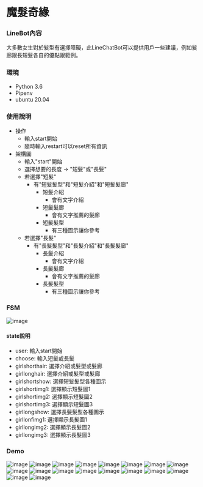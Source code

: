 # 魔髮奇緣


### LineBot內容
大多數女生對於髮型有選擇障礙，此LineChatBot可以提供用戶一些建議，例如髮廊跟長短髮各自的優點跟範例。

### 環境
* Python 3.6
* Pipenv
* ubuntu 20.04

### 使用說明
* 操作
  * 輸入start開始
  * 隨時輸入restart可以reset所有資訊
* 架構圖
  * 輸入"start"開始
  * 選擇想要的長度 -> "短髮"或"長髮"
  * 若選擇"短髮"
    * 有"短髮髮型"和"短髮介紹"和"短髮髮廊"
      * 短髮介紹
        * 會有文字介紹
      * 短髮髮廊
        * 會有文字推薦的髮廊
      * 短髮髮型
        * 有三種圖示讓你參考    
  * 若選擇"長髮"
    * 有"長髮髮型"和"長髮介紹"和"長髮髮廊"
      * 長髮介紹
        * 會有文字介紹
      * 長髮髮廊
        * 會有文字推薦的髮廊
      * 長髮髮型
        * 有三種圖示讓你參考  
### FSM
![image](https://github.com/Efunyang/Computation-Final-Project-/blob/master/img/fsm.png)
 #### state說明
   * user: 輸入start開始
   * choose: 輸入短髮或長髮
   * girlshorthair: 選擇介紹或髮型或髮廊
   * girllonghair: 選擇介紹或髮型或髮廊
   * girlshortshow: 選擇短髮髮型各種圖示
   * girlshortimg1: 選擇顯示短髮圖1
   * girlshortimg2: 選擇顯示短髮圖2
   * girlshortimg3: 選擇顯示短髮圖3
   * girllongshow: 選擇長髮髮型各種圖示
   * girllonfimg1: 選擇顯示長髮圖1
   * girllongimg2: 選擇顯示長髮圖2
   * girllongimg3: 選擇顯示長髮圖3
### Demo
![image](https://github.com/Efunyang/Computation-Final-Project-/blob/master/img/readmepic/S__39805535.jpg)
![image](https://github.com/Efunyang/Computation-Final-Project-/blob/master/img/readmepic/S__39805537.jpg)
![image](https://github.com/Efunyang/Computation-Final-Project-/blob/master/img/readmepic/S__39805538.jpg)
![image](https://github.com/Efunyang/Computation-Final-Project-/blob/master/img/readmepic/S__39805539.jpg)
![image](https://github.com/Efunyang/Computation-Final-Project-/blob/master/img/readmepic/S__39805540.jpg)
![image](https://github.com/Efunyang/Computation-Final-Project-/blob/master/img/readmepic/S__39805541.jpg)
![image](https://github.com/Efunyang/Computation-Final-Project-/blob/master/img/readmepic/S__39805542.jpg)
![image](https://github.com/Efunyang/Computation-Final-Project-/blob/master/img/readmepic/S__39805543.jpg)
![image](https://github.com/Efunyang/Computation-Final-Project-/blob/master/img/readmepic/S__39805544.jpg)
![image](https://github.com/Efunyang/Computation-Final-Project-/blob/master/img/readmepic/S__39805545.jpg)
![image](https://github.com/Efunyang/Computation-Final-Project-/blob/master/img/readmepic/S__39805546.jpg)
![image](https://github.com/Efunyang/Computation-Final-Project-/blob/master/img/readmepic/S__39805548.jpg)
![image](https://github.com/Efunyang/Computation-Final-Project-/blob/master/img/readmepic/S__39805549.jpg)
![image](https://github.com/Efunyang/Computation-Final-Project-/blob/master/img/readmepic/S__39805550.jpg)
![image](https://github.com/Efunyang/Computation-Final-Project-/blob/master/img/readmepic/S__39805551.jpg)
![image](https://github.com/Efunyang/Computation-Final-Project-/blob/master/img/readmepic/S__39805552.jpg)
![image](https://github.com/Efunyang/Computation-Final-Project-/blob/master/img/readmepic/S__39805553.jpg)
![image](https://github.com/Efunyang/Computation-Final-Project-/blob/master/img/readmepic/S__39805554.jpg)
